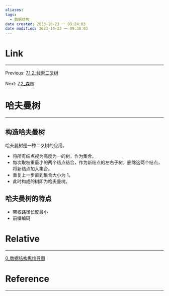 ```yaml
---
aliases:
tags:
  - 数据结构
date created: 2023-10-23 一 09:24:03
date modified: 2023-10-23 一 09:38:03
---
```


# Link

---

Previous: [7.1.2\_线索二叉树](7.1.2_线索二叉树.md)

Next: [7.2\_森林](7.2_森林.md)

# 哈夫曼树

---

## 构造哈夫曼树

哈夫曼树是一种二叉树的应用。

- 将所有结点视为高度为一的树，作为集合。
- 每次取权重最小的两个结点结合，作为新结点的左右子树，删除这两个结点，将新结点加入集合。
- 重复上一步直到集合大小为 1。
- 此时构成的树即为哈夫曼树。

## 哈夫曼树的特点

- 带权路径长度最小
- 前缀编码

# Relative

---

[0\_数据结构思维导图](0_数据结构思维导图.md)

# Reference

---
